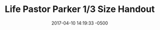 ---
layout: item
category: item
my_id: "#0037"
loc: "037000"
title: "Life Pastor Parker 1/3 Size Handout"
permalink: /life-pastor-parker-13-size-handout/
store: true
price:
    amount: 0.10
    text: "$0.10"

date: 2017-04-10 14:19:33 -0500

front-pic: life-pastor-parker-13-size-handout-front.jpg
social-pic: life-pastor-parker-13-size-handout-social.jpg
pdf: life-handout-pastor-parker-third.pdf

issues: Abortion
type: Other
target-age: Teens, Young Adults, Adults
target-audience: Church Groups
language: English

comment: true
share: true
no-description: true
---